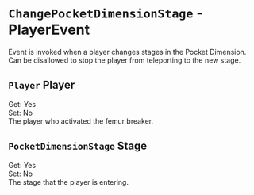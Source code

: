 # `ChangePocketDimensionStage` - PlayerEvent
Event is invoked when a player changes stages in the Pocket Dimension. Can be disallowed to stop the player from teleporting to the new stage.

## `Player` Player
Get: Yes  
Set: No  
The player who activated the femur breaker.

## `PocketDimensionStage` Stage 
Get: Yes  
Set: No  
The stage that the player is entering.